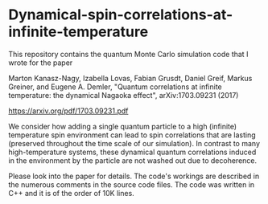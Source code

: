 # Dynamical-spin-correlations-at-infinite-temperature

This repository contains the quantum Monte Carlo simulation code that I wrote for the paper 

Marton Kanasz-Nagy, Izabella Lovas, Fabian Grusdt, Daniel Greif, Markus Greiner, and Eugene A. Demler, "Quantum correlations at infinite temperature: the dynamical Nagaoka effect", arXiv:1703.09231 (2017)

https://arxiv.org/pdf/1703.09231.pdf

We consider how adding a single quantum particle to a high (infinite) temperature spin environment can lead to spin correlations that are lasting (preserved throughout the time scale of our simulation). In contrast to many high-temperature systems, these dynamical quantum correlations induced in the environment by the particle are not washed out due to decoherence.

Please look into the paper for details. The code's workings are described in the numerous comments in the source code files. The code was written in C++ and it is of the order of 10K lines.

